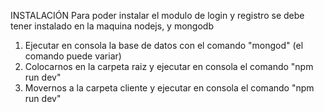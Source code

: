 INSTALACIÓN
Para poder instalar el modulo de login y registro se debe tener instalado en la maquina nodejs, y mongodb
1. Ejecutar en consola la base de datos con el comando "mongod" (el comando puede variar)
2. Colocarnos en la carpeta raiz y ejecutar en consola el comando "npm run dev"
2. Movernos a la carpeta cliente y ejecutar en consola el comando "npm run dev"
